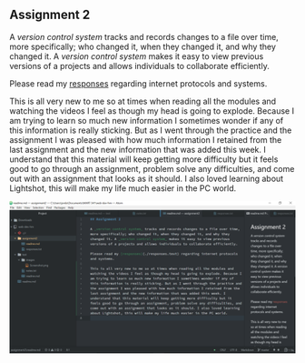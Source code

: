 ## Assignment 2

A _version control system_ tracks and records changes to a file over time, more specifically; who changed it, when they changed it, and why they changed it. A _version control system_ makes it easy to view previous versions of a projects and allows individuals to collaborate efficiently.

Please read my [responses](./responses.text) regarding internet protocols and systems.

This is all very new to me so at times when reading all the modules and watching the videos I feel as though my head is going to explode. Because I am trying to learn so much new information I sometimes wonder if any of this information is really sticking. But as I went through the practice and the assignment I was pleased with how much information I retained from the last assignment and the new information that was added this week. I understand that this material will keep getting more difficulty but it feels good to go through an assignment, problem solve any difficulties, and come out with an assignment that looks as it should. I also loved learning about Lightshot, this will make my life much easier in the PC world.

![Image of My Atom Editor](./images/screenshot.png)
